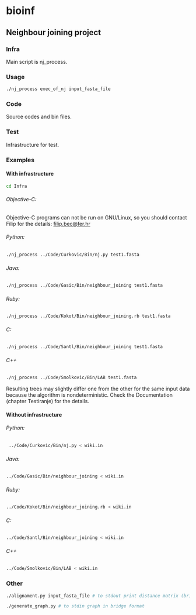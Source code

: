 bioinf
======

## Neighbour joining project

### Infra

Main script is nj_process.

### Usage

```sh
./nj_process exec_of_nj input_fasta_file
```

### Code

Source codes and bin files.

### Test

Infrastructure for test.

### Examples

#### With infrastructure

```sh
cd Infra
```

###### Objective-C:

Objective-C programs can not be run on GNU/Linux, so you should contact Filip for the details: <filip.bec@fer.hr>

###### Python:
```sh
./nj_process ../Code/Curkovic/Bin/nj.py test1.fasta
```

###### Java:
```sh
./nj_process ../Code/Gasic/Bin/neighbour_joining test1.fasta 
```

###### Ruby:
```sh
./nj_process ../Code/Kokot/Bin/neighbour_joining.rb test1.fasta 
```

###### C:
```sh
./nj_process ../Code/Santl/Bin/neighbour_joining test1.fasta 
```

###### C++
```sh
./nj_process ../Code/Smolkovic/Bin/LAB test1.fasta 
```

Resulting trees may slightly differ one from the other for the same input data because the algorithm is nondeterministic. Check the Documentation (chapter Testiranje) for the details. 

#### Without infrastructure

###### Python:
```sh
 ../Code/Curkovic/Bin/nj.py < wiki.in
```

###### Java:
```sh
../Code/Gasic/Bin/neighbour_joining < wiki.in 
```

###### Ruby:
```sh
../Code/Kokot/Bin/neighbour_joining.rb < wiki.in 
```

###### C:
```sh
../Code/Santl/Bin/neighbour_joining < wiki.in 
```

###### C++
```sh
../Code/Smolkovic/Bin/LAB < wiki.in 
```

### Other

```sh
./alignament.py input_fasta_file # to stdout print distance matrix (bridges)
```

```sh
./generate_graph.py # to stdin graph in bridge format
```
